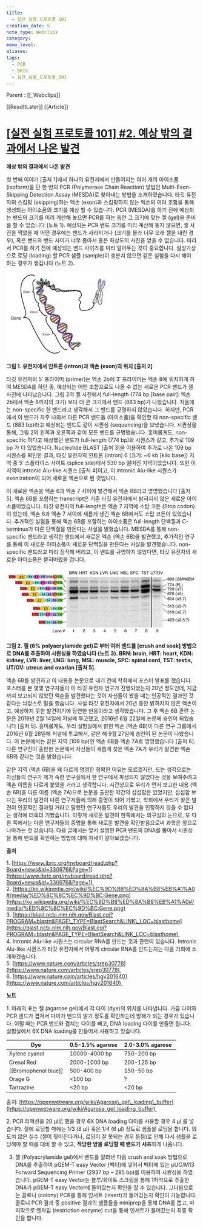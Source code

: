 ```yaml
---
title:
  - 실전 실험 프로토콜 101
creation_date: 5
note_type: Webclips
category: 
memo_level: 
aliases: 
tags:
  - PCR
  - BRIC
  - 실전_실험_프로토콜_101
---
```


Parent : [[_Webclips]]

[[ReadItLater]] [[Article]]

# [[실전 실험 프로토콜 101] #2. 예상 밖의 결과에서 나온 발견](https://www.ibric.org/myboard/read.php?Board=news&id=331751&BackLink=L215Ym9hcmQvbGlzdC5waHA/Qm9hcmQ9bmV3cyZQQVJBMz0xMTA=)

**예상 밖의 결과에서 나온 발견** 

첫 번째 이야기 \[출처 1\]에서 하나의 유전자에서 만들어지는 여러 개의 아이소폼 (isoform)을 단 한 번의 PCR (Polymerase Chain Reaction) 방법인 Multi-Exon-Skipping Detection Assay (MESDA)로 찾아내는 방법을 소개하였습니다. 타깃 유전자의 스킵핑 (skipping)하는 엑손 (exon)과 스킵핑하지 않는 엑손의 여러 조합을 통해 생성되는 아이소폼의 크기를 예상 할 수 있습니다. PCR (MESDA)를 하기 전에 예상되는 밴드의 크기를 미리 계산해 놓으면 PCR를 하는 동안 그 크기에 맞는 젤 (gel)을 준비를 할 수 있습니다 (노트 1). 예상되는 PCR 밴드 크기를 미리 계산해 놓지 않으면, 젤 사진을 찍었을 때 어떤 경우에는 밴드가 사라지거나 (크기를 몰라 너무 오래 젤을 내린 경우), 혹은 밴드와 밴드 사이가 너무 좁아서 좋은 화상도의 사진을 얻을 수 없습니다. 따라서 PCR를 하기 전에 예상되는 밴드 사이즈를 미리 알아두는 것이 중요합니다. 설상가상으로 로딩 (loading) 할 PCR 샘플 (sample)이 충분치 않으면 같은 실험을 다시 해야 하는 경우가 생깁니다 (노트 2).  

![유전자에서 인트론 (intron)과 엑손 (exon)의 위치](Room_0_metadata/Shelf_0_Resource/유전자에서%20인트론%20(intron)과%20엑손%20(exon)의%20위치.png)

**그림 1. 유전자에서 인트론 (intron)과 엑손 (exon)의 위치 \[출처 2\]**  

타깃 유전자의 5′ 프라이머 (primer)는 엑손 2b에 3′ 프라이머는 엑손 8에 위치하게 하여 MESDA를 하던 중, 예상되는 어떤 조합으로도 나올 수 없는 새로운 PCR 밴드가 젤 사진에 나타났습니다. 그림 2의 젤 사진에서 full-length (774 bp \[base pair\]: 엑손 2b에서 엑손 8까지의 크기) 보다 더 큰 크기에서 밴드 (883 bp)가 나왔습니다. 처음에는 non-specific 한 밴드라고 생각해서 그 밴드를 규명하지 않았습니다. 하지만, PCR에서 이 밴드가 자주 나와서 다른 PCR 밴드들 (아이소폼)을 확인할 때 non-specific 밴드 (883 bp)라고 예상되는 밴드도 같이 시퀀싱 (sequencing)을 보냈습니다. 시퀀싱을 통해, 그림 2의 왼쪽과 오른쪽과 같이 모든 밴드를 규명했습니다. 흥미롭게도, non-specific 하다고 예상했던 밴드가 full-length (774 bp)와 시퀀스가 같고, 추가로 109 bp 가 더 있었습니다. Nucleotide BLAST \[출처 3\]을 이용하여 추가로 나온 109 bp 시퀀스를 확인한 결과, 타깃 유전자의 인트론 (intron) 6 (크기: ~6 kb \[kilo base\]) 지역 중 5′ 스플라이스 사이트 (splice site)에서 530 bp 떨어진 지역이었습니다. 또한 이 지역이 intronic Alu-like 시퀀스 \[출처 4\]이고, 이 intronic Alu-like 시퀀스가 exonization이 되어 새로운 엑손으로 된 것입니다.

이 새로운 엑손을 엑손 6과 엑손 7 사이에 발견해서 엑손 6B라고 명명했습니다 \[출처 5\]. 엑손 6B를 포함하는 transcript은 기존 타깃 유전자에서 밝혀지지 않은 새로운 아이소폼이었습니다. 타깃 유전자의 full-length은 엑손 7 지역에 스탑 코돈 (Stop codon)이 있는데, 엑손 6과 엑손 7 사이에 새롭게 생긴 엑손 6B에서도 스탑 코돈이 있었습니다. 추가적인 실험을 통해 엑손 6B를 포함하는 아이소폼은 full-length 단백질과 C-terminus가 다른 단백질을 만든다는 사실을 밝혔습니다. MESDA를 통해 non-specific 밴드라고 생각한 밴드에서 새로운 엑손 (엑손 6B)을 발견했고, 추가적인 연구를 통해 이 새로운 아이소폼이 새로운 단백질을 만든다는 사실을 발견했습니다. non-specific 밴드라고 미리 짐작해 버리고, 이 밴드를 규명하지 않았다면, 타깃 유전자의 새로운 아이소폼은 묻혀버렸을 겁니다.  

![젤 (6% polyacrylamide gel)로 부터 여러 밴드를 [crush and soak] 방법으로 DNA를 추출하여 시퀀싱을 하였습니다](Room_0_metadata/Shelf_0_Resource/젤%20(6%%20polyacrylamide%20gel)로%20부터%20여러%20밴드를%20[crush%20and%20soak]%20방법으로%20DNA를%20추출하여%20시퀀싱을%20하였습니다.png)

**그림 2. 젤 (6% polyacrylamide gel)로 부터 여러 밴드를 \[crush and soak\] 방법으로 DNA를 추출하여 시퀀싱을 하였습니다 (노트 3). BRN: brain, HRT: heart, KDN: kidney, LVR: liver, LNG: lung, MSL: muscle, SPC: spinal cord, TST: testis, UT/OV: utreus and ovarian \[출처 5\].** 

엑손 6B를 발견하고 이 내용을 논문으로 내기 전에 학회에서 포스터 발표를 했습니다. 포스터를 본 몇몇 연구자들이 이 타깃 유전자 연구가 진행되었는지 20년 정도인데, 지금까지 보고되지 않았던 엑손을 발견했다는 것이 자신들이 봤을 때는 인공적인 결과인 것 같다는 늬앙스로 말을 했습니다. 사실 타깃 유전자에서 20년 동안 밝혀지지 않은 엑손이고, 예상하지 못한 발견이기에 당연한 반응이라고 생각했습니다. 그 후 엑손 6B 관련 논문은 2016년 2월 14일에 저널에 투고했고, 2016년 6월 22일에 논문에 승인이 되었습니다 \[출처 5\]. 흥미롭게도, 우리 실험실에서 밝힌 엑손 (엑손 6B)이 다른 연구 그룹에서 2016년 6월 28일에 저널에 투고해서, 같은 해 9월 27일에 승인이 된 논문이 나왔습니다. 이 논문에서는 같은 지역 (109 bp)인 엑손 6B를 엑손 7A로 명명했습니다 \[출처 6\]. 다른 연구진이 출판한 논문에서 자신들이 새롭게 찾은 엑손 7A가 우리가 발견한 엑손 6B와 같다는 것을 밝혔습니다.

같은 지역 (엑손 6B)을 왜 다르게 명명한 정확한 이유는 모르겠지만, 드는 생각으로는 자신들의 연구가 제가 속한 연구실에서 한 연구에서 파생되지 않았다는 것을 보여주려고 엑손 이름을 다르게 붙였을 거라고 생각합니다. 시간상으로 우리가 먼저 보고한 내용 (엑손 6B)을 다른 이름 (엑손 7A)으로 논문을 출판한 약간의 섭섭함은 있었지만, 섭섭함 보다는 우리의 발견이 다른 연구자들에 의해 증명이 되어 기뻤고, 학회에서 우리가 찾은 발견이 인공적인 결과일 거라고 말했던 연구자들도 우리의 발견을 인정하지 않을 수 없다는 생각에 더욱더 기뻤습니다. 이렇게 새로운 발견이 한쪽에서는 의구심의 눈으로, 또 다른 쪽에서는 다른 연구자들의 증명을 통해 새로운 발견을 확인받음으로써 과학은 앞으로 나아가는 것 같습니다. 다음 글에서는 앞서 설명한 PCR 밴드의 DNA를 뽑아서 시퀀싱을 통해 밴드를 확인하는 방법에 대해 자세히 알아보겠습니다.    

**출처** 

1\. [https://www.ibric.org/myboard/read.php?Board=news&id=330976&Page=1](https://www.ibric.org/myboard/read.php?Board=news&id=330976&Page=1)   
2. [https://ko.wikipedia.org/wiki/%EC%9D%B8%ED%8A%B8%EB%A1%A0#/media/%ED%8C%8C%EC%9D%BC:Gene.png](https://ko.wikipedia.org/wiki/%EC%9D%B8%ED%8A%B8%EB%A1%A0#/media/%ED%8C%8C%EC%9D%BC:Gene.png)  
3\. [https://blast.ncbi.nlm.nih.gov/Blast.cgi?PROGRAM=blastn&PAGE\_TYPE=BlastSearch&LINK\_LOC=blasthome](https://blast.ncbi.nlm.nih.gov/Blast.cgi?PROGRAM=blastn&PAGE_TYPE=BlastSearch&LINK_LOC=blasthome)   
4\. Intronic Alu-like 시퀀스는 circular RNA를 만드는 것과 관련이 있습니다. Intronic Alu-like 시퀀스가 타깃 유전자에서 어떻게 circular RNA를 만드는지는 다음 기회에 소개하겠습니다.    
5\. [https://www.nature.com/articles/srep30778](https://www.nature.com/articles/srep30778)   
6\. [https://www.nature.com/articles/hgv201640](https://www.nature.com/articles/hgv201640) 

**노트** 

1\. 아래의 표는 젤 (agarose gel)에서 각 다이 (dye)의 위치를 나타냅니다. 가끔 다이와 PCR 밴드가 겹쳐서 다이가 밴드의 밝기 정도를 확인하는데 방해가 되는 경우가 있습니다. 이럴 때는 PCR 밴드와 겹치는 다이를 빼고, DNA loading 다이를 만들면 됩니다. 실험실에서 6X DNA loading를 만들어서 사용하고 있습니다. 

|   Dye    |   0.5-1.5% agarose    |   2.0-3.0% agarose    |
| --- | --- | --- |
|   Xylene cyanol    |   10000-4000 bp    |   750-200 bp    |
|   Cresol Red    |   2000-1000 bp    |   200-125 bp    |
|   [[Bromophenol blue]]    |   500-400 bp    |   150-50 bp    |
|   Orage G    |   <100 bp    |   ?    |
|   Tartrazine    |   <20 bp    |   <20 bp    |

출처: [https://openwetware.org/wiki/Agarose\_gel\_loading\_buffer](https://openwetware.org/wiki/Agarose_gel_loading_buffer) 

2\. PCR 리액션을 20 µl로 했을 경우 6X DNA loading 다이를 사용할 경우 4 µl 를 넣습니다. 젤에 로딩할 때에는 1/3 (8 µl) 혹은 1/4 (6 µl) 정도로 샘플을 로딩을 합니다. 의도치 않은 실수 (젤이 찢어진다거나, 로딩이 잘 못되는 경우 등등)로 인해 다시 샘플을 로딩해야 할 때를 대비 할 수 있고, **적당한 양을 로딩할 때 밴드가 샤프**하게 나옵니다.  

3. 젤 (Polyacrylamide gel)에서 밴드를 잘라낸 다음 crush and soak 방법으로 DNA를 추출하여 pGEM-T easy Vector (벡터)에 넣어서 벡터에 있는 pUC/M13 Forward Sequencing Primer (2937 bp – 295 bp)를 이용하여 시퀀싱을 하였습니다. pGEM-T easy Vector는 블루/화이트 스크링을 통해 1차적으로 추출한 DNA가 pGEM-T easy Vector에 들어갔는지 확인을 할 수 있습니다. 그다음으로는 콜로니 (colony) PCR를 통해 인서트 (insert)가 들어갔는지 확인이 가능합니다. 콜로니 PCR 결과 중 positive 결과의 샘플들을 miniprep을 통해 DNA를 뽑고, 마지막으로 엔자임 (restriction enzyme) cut을 통해 인서트가 들어갔는지 최종 확인을 합니다.